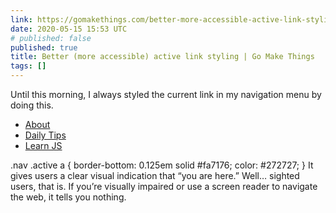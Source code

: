 ```yaml
---
link: https://gomakethings.com/better-more-accessible-active-link-styling/
date: 2020-05-15 15:53 UTC
# published: false
published: true
title: Better (more accessible) active link styling | Go Make Things
tags: []
---
```


Until this morning, I always styled the current link in my navigation menu by doing this.
<ul class="nav"> <li><a href="/about">About</a></li> <li class="active"><a href="/articles">Daily Tips</a></li> <li><a href="resources">Learn JS</a></li> </ul>.nav .active a { border-bottom: 0.125em solid #fa7176; color: #272727; } It gives users a clear visual indication that “you are here.”
Well… sighted users, that is. If you’re visually impaired or use a screen reader to navigate the web, it tells you nothing.
